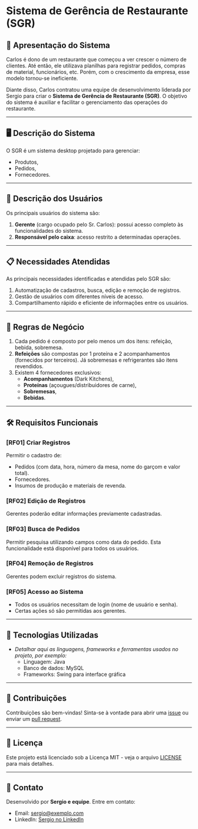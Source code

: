 # Sistema de Gerência de Restaurante (SGR)

## 📖 Apresentação do Sistema

Carlos é dono de um restaurante que começou a ver crescer o número de clientes. Até então, ele utilizava planilhas para registrar pedidos, compras de material, funcionários, etc. Porém, com o crescimento da empresa, esse modelo tornou-se ineficiente.

Diante disso, Carlos contratou uma equipe de desenvolvimento liderada por Sergio para criar o **Sistema de Gerência de Restaurante (SGR)**. O objetivo do sistema é auxiliar e facilitar o gerenciamento das operações do restaurante.

---

## 🖥️ Descrição do Sistema

O SGR é um sistema desktop projetado para gerenciar:
- Produtos,
- Pedidos,
- Fornecedores.

---

## 👥 Descrição dos Usuários

Os principais usuários do sistema são:
1. **Gerente** (cargo ocupado pelo Sr. Carlos): possui acesso completo às funcionalidades do sistema.
2. **Responsável pelo caixa**: acesso restrito a determinadas operações.

---

## 📋 Necessidades Atendidas

As principais necessidades identificadas e atendidas pelo SGR são:
1. Automatização de cadastros, busca, edição e remoção de registros.
2. Gestão de usuários com diferentes níveis de acesso.
3. Compartilhamento rápido e eficiente de informações entre os usuários.

---

## 📜 Regras de Negócio

1. Cada pedido é composto por pelo menos um dos itens: refeição, bebida, sobremesa.
2. **Refeições** são compostas por 1 proteína e 2 acompanhamentos (fornecidos por terceiros). Já sobremesas e refrigerantes são itens revendidos.
3. Existem 4 fornecedores exclusivos:
   - **Acompanhamentos** (Dark Kitchens),
   - **Proteínas** (açougues/distribuidores de carne),
   - **Sobremesas**,
   - **Bebidas**.

---

## 🛠️ Requisitos Funcionais

### [RF01] Criar Registros
Permitir o cadastro de:
- Pedidos (com data, hora, número da mesa, nome do garçom e valor total).
- Fornecedores.
- Insumos de produção e materiais de revenda.

### [RF02] Edição de Registros
Gerentes poderão editar informações previamente cadastradas.

### [RF03] Busca de Pedidos
Permitir pesquisa utilizando campos como data do pedido. Esta funcionalidade está disponível para todos os usuários.

### [RF04] Remoção de Registros
Gerentes podem excluir registros do sistema.

### [RF05] Acesso ao Sistema
- Todos os usuários necessitam de login (nome de usuário e senha).
- Certas ações só são permitidas aos gerentes.

---

## 🚀 Tecnologias Utilizadas
- *Detalhar aqui as linguagens, frameworks e ferramentas usados no projeto, por exemplo:*
  - Linguagem: Java
  - Banco de dados: MySQL
  - Frameworks: Swing para interface gráfica

---

## 🤝 Contribuições
Contribuições são bem-vindas! Sinta-se à vontade para abrir uma [issue](https://github.com/seuusuario/sgr/issues) ou enviar um [pull request](https://github.com/seuusuario/sgr/pulls).

---

## 📄 Licença
Este projeto está licenciado sob a Licença MIT - veja o arquivo [LICENSE](LICENSE.md) para mais detalhes.

---

## 📧 Contato
Desenvolvido por **Sergio e equipe**. Entre em contato:
- Email: sergio@exemplo.com
- LinkedIn: [Sergio no LinkedIn](https://linkedin.com/in/sergio)
